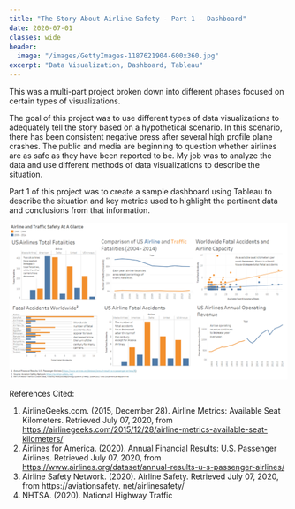 ```yaml
---
title: "The Story About Airline Safety - Part 1 - Dashboard"
date: 2020-07-01
classes: wide
header:
  image: "/images/GettyImages-1187621904-600x360.jpg"
excerpt: "Data Visualization, Dashboard, Tableau"
---
```


This was a multi-part project broken down into different phases focused on certain types of visualizations.

The goal of this project was to use different types of data visualizations to adequately tell the story based on a hypothetical scenario.  In this scenario, there has been consistent negative press after several high profile plane crashes.  The public and media are beginning to question whether airlines are as safe as they have been reported to be.  My job was to analyze the data and use different methods of data visualizations to describe the situation.

Part 1 of this project was to create a sample dashboard using Tableau to describe the situation and key metrics used to highlight the pertinent data and conclusions from that information.

![png](/images/dataviz/AirlineSafetyDashboard-2.png)



References Cited:

1. AirlineGeeks.com. (2015, December 28). Airline Metrics: Available Seat Kilometers. Retrieved July 07, 2020,
from https://airlinegeeks.com/2015/12/28/airline-metrics-available-seat-kilometers/
2. Airlines for America. (2020). Annual Financial Results: U.S. Passenger Airlines. Retrieved July 07, 2020, from
https://www.airlines.org/dataset/annual-results-u-s-passenger-airlines/
3. Airline Safety Network. (2020). Airline Safety. Retrieved July 07, 2020, from https://aviationsafety.
net/airlinesafety/
4. NHTSA. (2020). National Highway Traffic
